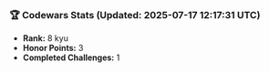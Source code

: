 ### 🏆 Codewars Stats (Updated: 2025-07-17 12:17:31 UTC)

- **Rank:** 8 kyu
- **Honor Points:** 3
- **Completed Challenges:** 1

